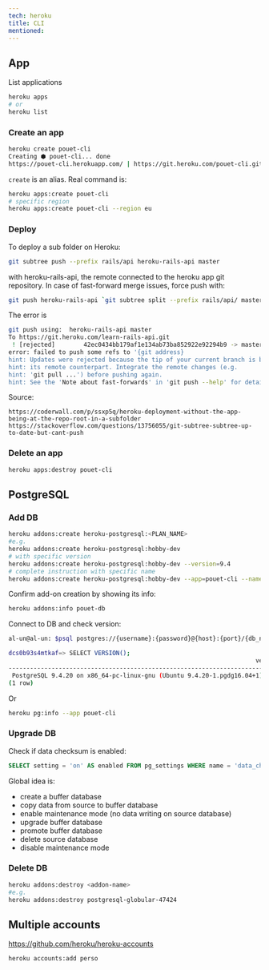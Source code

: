 ```yaml
---
tech: heroku
title: CLI
mentioned:
---
```


## App

List applications

```sh
heroku apps
# or
heroku list
```

### Create an app

```sh
heroku create pouet-cli
Creating ⬢ pouet-cli... done
https://pouet-cli.herokuapp.com/ | https://git.heroku.com/pouet-cli.git
```

`create` is an alias. Real command is:

```sh
heroku apps:create pouet-cli
# specific region
heroku apps:create pouet-cli --region eu
```

### Deploy

To deploy a sub folder on Heroku:

```sh
git subtree push --prefix rails/api heroku-rails-api master
```

with heroku-rails-api, the remote connected to the heroku app git repository. In case of fast-forward merge issues, force push with:

```sh
git push heroku-rails-api `git subtree split --prefix rails/api/ master`:master --force
```

The error is

```sh
git push using:  heroku-rails-api master
To https://git.heroku.com/learn-rails-api.git
 ! [rejected]        42ec0434bb179af1e134ab73ba852922e92294b9 -> master (non-fast-forward)
error: failed to push some refs to '{git address}
hint: Updates were rejected because the tip of your current branch is behind
hint: its remote counterpart. Integrate the remote changes (e.g.
hint: 'git pull ...') before pushing again.
hint: See the 'Note about fast-forwards' in 'git push --help' for details.
```

Source:

    https://coderwall.com/p/ssxp5q/heroku-deployment-without-the-app-being-at-the-repo-root-in-a-subfolder
    https://stackoverflow.com/questions/13756055/git-subtree-subtree-up-to-date-but-cant-push

### Delete an app

```sh
heroku apps:destroy pouet-cli
```

## PostgreSQL

### Add DB

```sh
heroku addons:create heroku-postgresql:<PLAN_NAME>
#e.g.
heroku addons:create heroku-postgresql:hobby-dev
# with specific version
heroku addons:create heroku-postgresql:hobby-dev --version=9.4
# complete instruction with specific name
heroku addons:create heroku-postgresql:hobby-dev --app=pouet-cli --name=pouet-db --version=9.4
```

Confirm add-on creation by showing its info:

```sh
heroku addons:info pouet-db
```

Connect to DB and check version:

```sh
al-un@al-un: $psql postgres://{username}:{password}@{host}:{port}/{db_name}

dcs0b93s4mtkaf=> SELECT VERSION();
                                                                     version
-------------------------------------------------------------------------------------------------------------------------------------------------
 PostgreSQL 9.4.20 on x86_64-pc-linux-gnu (Ubuntu 9.4.20-1.pgdg16.04+1), compiled by gcc (Ubuntu 5.4.0-6ubuntu1~16.04.10) 5.4.0 20160609, 64-bit
(1 row)
```

Or

```sh
heroku pg:info --app pouet-cli
```

### Upgrade DB

Check if data checksum is enabled:

```sql
SELECT setting = 'on' AS enabled FROM pg_settings WHERE name = 'data_checksums';
```

Global idea is:

- create a buffer database
- copy data from source to buffer database
- enable maintenance mode (no data writing on source database)
- upgrade buffer database
- promote buffer database
- delete source database
- disable maintenance mode

### Delete DB

```sh
heroku addons:destroy <addon-name>
#e.g.
heroku addons:destroy postgresql-globular-47424
```

## Multiple accounts

https://github.com/heroku/heroku-accounts

```sh
heroku accounts:add perso
```
